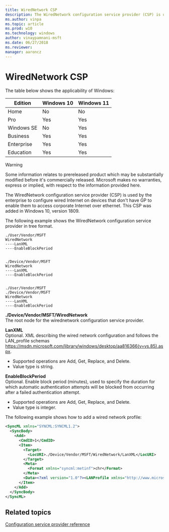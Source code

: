 ```yaml
---
title: WiredNetwork CSP
description: The WiredNetwork configuration service provider (CSP) is used by the enterprise to configure wired Internet on devices that don't have GP. Learn how it works.
ms.author: vinpa
ms.topic: article
ms.prod: w10
ms.technology: windows
author: vinaypamnani-msft
ms.date: 06/27/2018
ms.reviewer: 
manager: aaroncz
---
```


# WiredNetwork CSP 

The table below shows the applicability of Windows:

|Edition|Windows 10|Windows 11|
|--- |--- |--- |
|Home|No|No|
|Pro|Yes|Yes|
|Windows SE|No|Yes|
|Business|Yes|Yes|
|Enterprise|Yes|Yes|
|Education|Yes|Yes|

> [!WARNING]
> Some information relates to prereleased product which may be substantially modified before it's commercially released. Microsoft makes no warranties, express or implied, with respect to the information provided here.

The WiredNetwork configuration service provider (CSP) is used by the enterprise to configure wired Internet on devices that don't have GP to enable them to access corporate Internet over ethernet. This CSP was added in Windows 10, version 1809.

The following example shows the WiredNetwork configuration service provider in tree format.
```
./User/Vendor/MSFT
WiredNetwork
----LanXML
----EnableBlockPeriod


./Device/Vendor/MSFT
WiredNetwork
----LanXML
----EnableBlockPeriod


./User/Vendor/MSFT
./Device/Vendor/MSFT
WiredNetwork
----LanXML
----EnableBlockPeriod
```
<a href="" id="wirednetwork"></a>**./Device/Vendor/MSFT/WiredNetwork**  
The root node for the wirednetwork configuration service provider.

<a href="" id="lanxml"></a>**LanXML**  
Optional. XML describing the wired network configuration and follows the LAN_profile schemas https://msdn.microsoft.com/library/windows/desktop/aa816366(v=vs.85).aspx.

- Supported operations are Add, Get, Replace, and Delete. 
- Value type is string.

<a href="" id="enableblockperiod"></a>**EnableBlockPeriod**  
 Optional. Enable block period (minutes), used to specify the duration for which automatic authentication attempts will be blocked from occurring after a failed authentication attempt.

- Supported operations are Add, Get, Replace, and Delete. 
- Value type is integer.

The following example shows how to add a wired network profile:
```xml
<SyncML xmlns="SYNCML:SYNCML1.2">
  <SyncBody>
    <Add>
      <CmdID>1</CmdID>
      <Item>
        <Target>
          <LocURI>./Device/Vendor/MSFT/WiredNetwork/LanXML</LocURI>
        </Target>
        <Meta>
          <Format xmlns="syncml:metinf">chr</Format>
        </Meta>
        <Data><?xml version="1.0"?><LANProfile xmlns="http://www.microsoft.com/networking/LAN/profile/v1"><MSM><security><OneXEnforced>false</OneXEnforced><OneXEnabled>true</OneXEnabled><OneX xmlns="http://www.microsoft.com/networking/OneX/v1"><EAPConfig><EapHostConfig xmlns="http://www.microsoft.com/provisioning/EapHostConfig"><EapMethod><Type xmlns="http://www.microsoft.com/provisioning/EapCommon">25</Type><VendorId xmlns="http://www.microsoft.com/provisioning/EapCommon">0</VendorId><VendorType xmlns="http://www.microsoft.com/provisioning/EapCommon">0</VendorType><AuthorId xmlns="http://www.microsoft.com/provisioning/EapCommon">0</AuthorId></EapMethod><Config xmlns="http://www.microsoft.com/provisioning/EapHostConfig"><Eap xmlns="http://www.microsoft.com/provisioning/BaseEapConnectionPropertiesV1"><Type>25</Type><EapType xmlns="http://www.microsoft.com/provisioning/MsPeapConnectionPropertiesV1"><ServerValidation><DisableUserPromptForServerValidation>false</DisableUserPromptForServerValidation><ServerNames></ServerNames></ServerValidation><FastReconnect>true</FastReconnect><InnerEapOptional>false</InnerEapOptional><Eap xmlns="http://www.microsoft.com/provisioning/BaseEapConnectionPropertiesV1"><Type>26</Type><EapType xmlns="http://www.microsoft.com/provisioning/MsChapV2ConnectionPropertiesV1"><UseWinLogonCredentials>false</UseWinLogonCredentials></EapType></Eap><EnableQuarantineChecks>false</EnableQuarantineChecks><RequireCryptoBinding>false</RequireCryptoBinding><PeapExtensions><PerformServerValidation xmlns="http://www.microsoft.com/provisioning/MsPeapConnectionPropertiesV2">true</PerformServerValidation><AcceptServerName xmlns="http://www.microsoft.com/provisioning/MsPeapConnectionPropertiesV2">false</AcceptServerName><PeapExtensionsV2 xmlns="http://www.microsoft.com/provisioning/MsPeapConnectionPropertiesV2"><AllowPromptingWhenServerCANotFound xmlns="http://www.microsoft.com/provisioning/MsPeapConnectionPropertiesV3">true</AllowPromptingWhenServerCANotFound></PeapExtensionsV2></PeapExtensions></EapType></Eap></Config></EapHostConfig></EAPConfig></OneX></security></MSM></LANProfile> </Data>
      </Item>
    </Add>
  </SyncBody>
</SyncML>
```

## Related topics

[Configuration service provider reference](configuration-service-provider-reference.md)